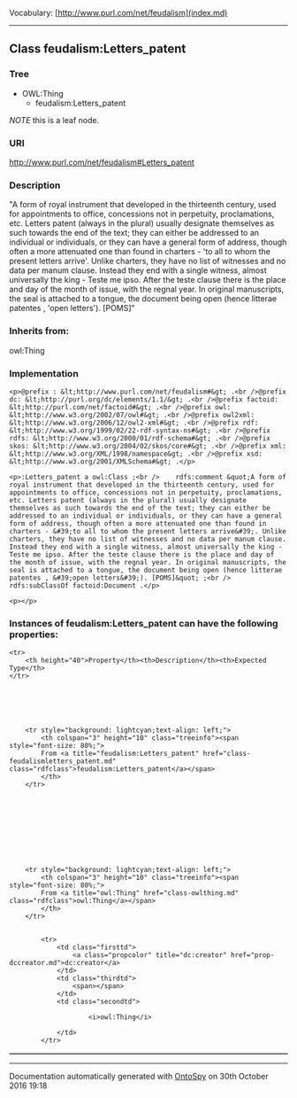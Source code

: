Vocabulary: [http://www.purl.com/net/feudalism](index.md) 



---	
	




    


## Class feudalism:Letters_patent


### Tree

* OWL:Thing
    * feudalism:Letters_patent





*NOTE* this is a leaf node.


### URI
http://www.purl.com/net/feudalism#Letters_patent

### Description
&quot;A form of royal instrument that developed in the thirteenth century, used for appointments to office, concessions not in perpetuity, proclamations, etc. Letters patent (always in the plural) usually designate themselves as such towards the end of the text; they can either be addressed to an individual or individuals, or they can have a general form of address, though often a more attenuated one than found in charters - &#39;to all to whom the present letters arrive&#39;. Unlike charters, they have no list of witnesses and no data per manum clause. Instead they end with a single witness, almost universally the king - Teste me ipso. After the teste clause there is the place and day of the month of issue, with the regnal year. In original manuscripts, the seal is attached to a tongue, the document being open (hence litterae patentes , &#39;open letters&#39;). [POMS]&quot;



### Inherits from:
owl:Thing




### Implementation
```
<p>@prefix : &lt;http://www.purl.com/net/feudalism#&gt; .<br />@prefix dc: &lt;http://purl.org/dc/elements/1.1/&gt; .<br />@prefix factoid: &lt;http://purl.com/net/factoid#&gt; .<br />@prefix owl: &lt;http://www.w3.org/2002/07/owl#&gt; .<br />@prefix owl2xml: &lt;http://www.w3.org/2006/12/owl2-xml#&gt; .<br />@prefix rdf: &lt;http://www.w3.org/1999/02/22-rdf-syntax-ns#&gt; .<br />@prefix rdfs: &lt;http://www.w3.org/2000/01/rdf-schema#&gt; .<br />@prefix skos: &lt;http://www.w3.org/2004/02/skos/core#&gt; .<br />@prefix xml: &lt;http://www.w3.org/XML/1998/namespace&gt; .<br />@prefix xsd: &lt;http://www.w3.org/2001/XMLSchema#&gt; .</p>

<p>:Letters_patent a owl:Class ;<br />    rdfs:comment &quot;A form of royal instrument that developed in the thirteenth century, used for appointments to office, concessions not in perpetuity, proclamations, etc. Letters patent (always in the plural) usually designate themselves as such towards the end of the text; they can either be addressed to an individual or individuals, or they can have a general form of address, though often a more attenuated one than found in charters - &#39;to all to whom the present letters arrive&#39;. Unlike charters, they have no list of witnesses and no data per manum clause. Instead they end with a single witness, almost universally the king - Teste me ipso. After the teste clause there is the place and day of the month of issue, with the regnal year. In original manuscripts, the seal is attached to a tongue, the document being open (hence litterae patentes , &#39;open letters&#39;). [POMS]&quot; ;<br />    rdfs:subClassOf factoid:Document .</p>

<p></p>
```




### Instances of feudalism:Letters_patent can have the following properties:

<table border="1" cellspacing="3" cellpadding="5" class="classproperties table-hover ">

    <tr>
        <th height="40">Property</th><th>Description</th><th>Expected Type</th>
    </tr>

          

        
            
        
        <tr style="background: lightcyan;text-align: left;">
            <th colspan="3" height="10" class="treeinfo"><span style="font-size: 80%;">
            From <a title="feudalism:Letters_patent" href="class-feudalismletters_patent.md" class="rdfclass">feudalism:Letters_patent</a></span>
            </th>
        </tr>       

            

        

          

        
            
        
        <tr style="background: lightcyan;text-align: left;">
            <th colspan="3" height="10" class="treeinfo"><span style="font-size: 80%;">
            From <a title="owl:Thing" href="class-owlthing.md" class="rdfclass">owl:Thing</a></span>
            </th>
        </tr>       

            
            <tr>
                <td class="firsttd">
                    <a class="propcolor" title="dc:creator" href="prop-dccreator.md">dc:creator</a>         
                </td>
                <td class="thirdtd">
                    <span></span>
                </td>
                <td class="secondtd">
                    
                        <i>owl:Thing</i>
                    
                </td>
            </tr>

            

        

    

</table>













---

Documentation automatically generated with [OntoSpy](http://ontospy.readthedocs.org/ "Open") on 30th October 2016 19:18